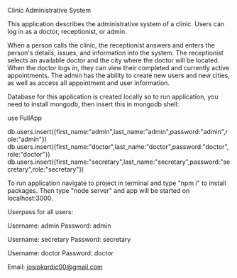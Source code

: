 Clinic Administrative System

This application describes the administrative system of a clinic. Users can log in as a doctor, receptionist, or admin.

When a person calls the clinic, the receptionist answers and enters the person's details, issues, and information into the system. The receptionist selects an available doctor and the city where the doctor will be located. When the doctor logs in, they can view their completed and currently active appointments. The admin has the ability to create new users and new cities, as well as access all appointment and user information.

Database for this application is created locally so to run application, you need to install mongodb, then insert this in mongodb shell:

use FullApp

db.users.insert({first_name:"admin",last_name:"admin",password:"admin",role:"admin"})
db.users.insert({first_name:"doctor",last_name:"doctor",password:"doctor",role:"doctor"})
db.users.insert({first_name:"secretary",last_name:"secretary",password:"secretary",role:"secretary"})

To run application navigate to project in terminal and type "npm i" to install packages.
Then type "node server" and app will be started on localhost:3000.

Userpass for all users:


Username: admin
Password: admin

Username: secretary
Password: secretary

Username: doctor
Password: doctor


Email: josipkordic00@gmail.com
